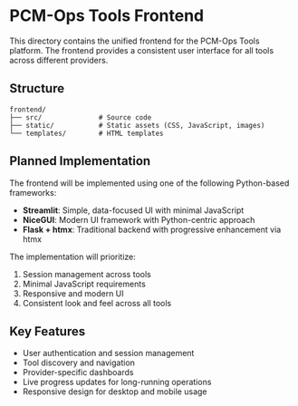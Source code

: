 # PCM-Ops Tools Frontend

This directory contains the unified frontend for the PCM-Ops Tools platform. The frontend provides a consistent user interface for all tools across different providers.

## Structure

```tree
frontend/
├── src/              # Source code
├── static/           # Static assets (CSS, JavaScript, images)
└── templates/        # HTML templates
```

## Planned Implementation

The frontend will be implemented using one of the following Python-based frameworks:

- **Streamlit**: Simple, data-focused UI with minimal JavaScript
- **NiceGUI**: Modern UI framework with Python-centric approach
- **Flask + htmx**: Traditional backend with progressive enhancement via htmx

The implementation will prioritize:

1. Session management across tools
2. Minimal JavaScript requirements
3. Responsive and modern UI
4. Consistent look and feel across all tools

## Key Features

- User authentication and session management
- Tool discovery and navigation
- Provider-specific dashboards
- Live progress updates for long-running operations
- Responsive design for desktop and mobile usage

